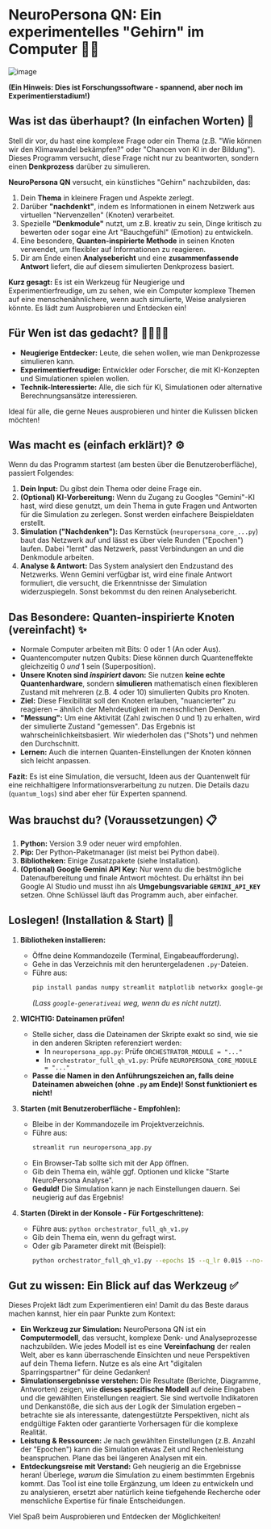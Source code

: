 # NeuroPersona QN: Ein experimentelles "Gehirn" im Computer 🧠🔬
![image](https://github.com/user-attachments/assets/b8b36e59-c54a-4733-a678-a7d50fb2c180)


**(Ein Hinweis: Dies ist Forschungssoftware - spannend, aber noch im Experimentierstadium!)**

## Was ist das überhaupt? (In einfachen Worten) 🤔

Stell dir vor, du hast eine komplexe Frage oder ein Thema (z.B. "Wie können wir den Klimawandel bekämpfen?" oder "Chancen von KI in der Bildung"). Dieses Programm versucht, diese Frage nicht nur zu beantworten, sondern einen **Denkprozess** darüber zu simulieren.

**NeuroPersona QN** versucht, ein künstliches "Gehirn" nachzubilden, das:

1.  Dein **Thema** in kleinere Fragen und Aspekte zerlegt.
2.  Darüber **"nachdenkt"**, indem es Informationen in einem Netzwerk aus virtuellen "Nervenzellen" (Knoten) verarbeitet.
3.  Spezielle **"Denkmodule"** nutzt, um z.B. kreativ zu sein, Dinge kritisch zu bewerten oder sogar eine Art "Bauchgefühl" (Emotion) zu entwickeln.
4.  Eine besondere, **Quanten-inspirierte Methode** in seinen Knoten verwendet, um flexibler auf Informationen zu reagieren.
5.  Dir am Ende einen **Analysebericht** und eine **zusammenfassende Antwort** liefert, die auf diesem simulierten Denkprozess basiert.

**Kurz gesagt:** Es ist ein Werkzeug für Neugierige und Experimentierfreudige, um zu sehen, wie ein Computer komplexe Themen auf eine menschenähnlichere, wenn auch simulierte, Weise analysieren könnte. Es lädt zum Ausprobieren und Entdecken ein!

## Für Wen ist das gedacht? 🧑‍💻👩‍🔬

*   **Neugierige Entdecker:** Leute, die sehen wollen, wie man Denkprozesse simulieren kann.
*   **Experimentierfreudige:** Entwickler oder Forscher, die mit KI-Konzepten und Simulationen spielen wollen.
*   **Technik-Interessierte:** Alle, die sich für KI, Simulationen oder alternative Berechnungsansätze interessieren.

Ideal für alle, die gerne Neues ausprobieren und hinter die Kulissen blicken möchten!

## Was macht es (einfach erklärt)? ⚙️

Wenn du das Programm startest (am besten über die Benutzeroberfläche), passiert Folgendes:

1.  **Dein Input:** Du gibst dein Thema oder deine Frage ein.
2.  **(Optional) KI-Vorbereitung:** Wenn du Zugang zu Googles "Gemini"-KI hast, wird diese genutzt, um dein Thema in gute Fragen und Antworten für die Simulation zu zerlegen. Sonst werden einfachere Beispieldaten erstellt.
3.  **Simulation ("Nachdenken"):** Das Kernstück (`neuropersona_core_...py`) baut das Netzwerk auf und lässt es über viele Runden ("Epochen") laufen. Dabei "lernt" das Netzwerk, passt Verbindungen an und die Denkmodule arbeiten.
4.  **Analyse & Antwort:** Das System analysiert den Endzustand des Netzwerks. Wenn Gemini verfügbar ist, wird eine finale Antwort formuliert, die versucht, die Erkenntnisse der Simulation widerzuspiegeln. Sonst bekommst du den reinen Analysebericht.

## Das Besondere: Quanten-inspirierte Knoten (vereinfacht) ✨

*   Normale Computer arbeiten mit Bits: 0 oder 1 (An oder Aus).
*   Quantencomputer nutzen Qubits: Diese können durch Quanteneffekte gleichzeitig 0 *und* 1 sein (Superposition).
*   **Unsere Knoten sind *inspiriert* davon:** Sie nutzen **keine echte Quantenhardware**, sondern **simulieren** mathematisch einen flexibleren Zustand mit mehreren (z.B. 4 oder 10) simulierten Qubits pro Knoten.
*   **Ziel:** Diese Flexibilität soll den Knoten erlauben, "nuancierter" zu reagieren – ähnlich der Mehrdeutigkeit im menschlichen Denken.
*   **"Messung":** Um eine Aktivität (Zahl zwischen 0 und 1) zu erhalten, wird der simulierte Zustand "gemessen". Das Ergebnis ist wahrscheinlichkeitsbasiert. Wir wiederholen das ("Shots") und nehmen den Durchschnitt.
*   **Lernen:** Auch die internen Quanten-Einstellungen der Knoten können sich leicht anpassen.

**Fazit:** Es ist eine Simulation, die versucht, Ideen aus der Quantenwelt für eine reichhaltigere Informationsverarbeitung zu nutzen. Die Details dazu (`quantum_logs`) sind aber eher für Experten spannend.

## Was brauchst du? (Voraussetzungen) 📋

1.  **Python:** Version 3.9 oder neuer wird empfohlen.
2.  **Pip:** Der Python-Paketmanager (ist meist bei Python dabei).
3.  **Bibliotheken:** Einige Zusatzpakete (siehe Installation).
4.  **(Optional) Google Gemini API Key:** Nur wenn du die bestmögliche Datenaufbereitung und finale Antwort möchtest. Du erhältst ihn bei Google AI Studio und musst ihn als **Umgebungsvariable `GEMINI_API_KEY`** setzen. Ohne Schlüssel läuft das Programm auch, aber einfacher.

## Loslegen! (Installation & Start) 🚀

1.  **Bibliotheken installieren:**
    *   Öffne deine Kommandozeile (Terminal, Eingabeaufforderung).
    *   Gehe in das Verzeichnis mit den heruntergeladenen `.py`-Dateien.
    *   Führe aus:
        ```bash
        pip install pandas numpy streamlit matplotlib networkx google-generativeai tqdm
        ```
        *(Lass `google-generativeai` weg, wenn du es nicht nutzt).*

2.  **WICHTIG: Dateinamen prüfen!**
    *   Stelle sicher, dass die Dateinamen der Skripte exakt so sind, wie sie in den anderen Skripten referenziert werden:
        *   In `neuropersona_app.py`: Prüfe `ORCHESTRATOR_MODULE = "..."`
        *   In `orchestrator_full_qh_v1.py`: Prüfe `NEUROPERSONA_CORE_MODULE = "..."`
    *   **Passe die Namen in den Anführungszeichen an, falls deine Dateinamen abweichen (ohne `.py` am Ende)! Sonst funktioniert es nicht!**

3.  **Starten (mit Benutzeroberfläche - Empfohlen):**
    *   Bleibe in der Kommandozeile im Projektverzeichnis.
    *   Führe aus:
        ```bash
        streamlit run neuropersona_app.py
        ```
    *   Ein Browser-Tab sollte sich mit der App öffnen.
    *   Gib dein Thema ein, wähle ggf. Optionen und klicke "Starte NeuroPersona Analyse".
    *   **Geduld!** Die Simulation kann je nach Einstellungen dauern. Sei neugierig auf das Ergebnis!

4.  **Starten (Direkt in der Konsole - Für Fortgeschrittene):**
    *   Führe aus: `python orchestrator_full_qh_v1.py`
    *   Gib dein Thema ein, wenn du gefragt wirst.
    *   Oder gib Parameter direkt mit (Beispiel):
        ```bash
        python orchestrator_full_qh_v1.py --epochs 15 --q_lr 0.015 --no-plots --prompt "Mein Thema"
        ```

## Gut zu wissen: Ein Blick auf das Werkzeug ✅

Dieses Projekt lädt zum Experimentieren ein! Damit du das Beste daraus machen kannst, hier ein paar Punkte zum Kontext:

*   **Ein Werkzeug zur Simulation:** NeuroPersona QN ist ein **Computermodell**, das versucht, komplexe Denk- und Analyseprozesse nachzubilden. Wie jedes Modell ist es eine **Vereinfachung** der realen Welt, aber es kann überraschende Einsichten und neue Perspektiven auf dein Thema liefern. Nutze es als eine Art "digitalen Sparringspartner" für deine Gedanken!
*   **Simulationsergebnisse verstehen:** Die Resultate (Berichte, Diagramme, Antworten) zeigen, wie **dieses spezifische Modell** auf deine Eingaben und die gewählten Einstellungen reagiert. Sie sind wertvolle Indikatoren und Denkanstöße, die sich aus der Logik der Simulation ergeben – betrachte sie als interessante, datengestützte Perspektiven, nicht als endgültige Fakten oder garantierte Vorhersagen für die komplexe Realität.
*   **Leistung & Ressourcen:** Je nach gewählten Einstellungen (z.B. Anzahl der "Epochen") kann die Simulation etwas Zeit und Rechenleistung beanspruchen. Plane das bei längeren Analysen mit ein.
*   **Entdeckungsreise mit Verstand:** Geh neugierig an die Ergebnisse heran! Überlege, *warum* die Simulation zu einem bestimmten Ergebnis kommt. Das Tool ist eine tolle Ergänzung, um Ideen zu entwickeln und zu analysieren, ersetzt aber natürlich keine tiefgehende Recherche oder menschliche Expertise für finale Entscheidungen.


Viel Spaß beim Ausprobieren und Entdecken der Möglichkeiten!
